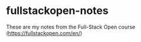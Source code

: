 # fullstackopen-notes
These are my notes from the Full-Stack Open course (https://fullstackopen.com/en/)
